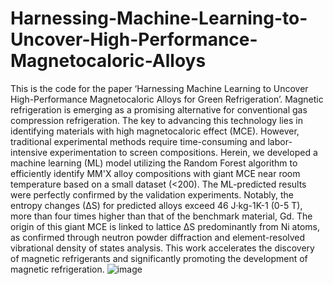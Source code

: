 # Harnessing-Machine-Learning-to-Uncover-High-Performance-Magnetocaloric-Alloys
This is the code for the paper ‘Harnessing Machine Learning to Uncover High-Performance Magnetocaloric Alloys for Green Refrigeration’. 
Magnetic refrigeration is emerging as a promising alternative for conventional gas compression refrigeration. The key to advancing this technology lies in identifying materials with high magnetocaloric effect (MCE). However, traditional experimental methods require time-consuming and labor-intensive experimentation to screen compositions. Herein, we developed a machine learning (ML) model utilizing the Random Forest algorithm to efficiently identify MM'X alloy compositions with giant MCE near room temperature based on a small dataset (<200). The ML-predicted results were perfectly confirmed by the validation experiments. Notably, the entropy changes (∆S) for predicted alloys exceed 46 J·kg-1K-1 (0-5 T), more than four times higher than that of the benchmark material, Gd. The origin of this giant MCE is linked to lattice ∆S predominantly from Ni atoms, as confirmed through neutron powder diffraction and element-resolved vibrational density of states analysis. This work accelerates the discovery of magnetic refrigerants and significantly promoting the development of magnetic refrigeration.
![image](https://github.com/user-attachments/assets/b664ea0e-cc3f-4553-bf54-57df2b431a16)

